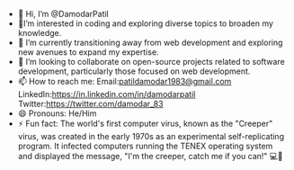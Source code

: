 - 👋 Hi, I’m @DamodarPatil
- 👀I’m interested in coding and
exploring diverse topics to broaden my knowledge. 
- 🌱 I’m currently transitioning away from web development and exploring new avenues to expand my expertise.
- 💞️ I’m looking to collaborate on open-source projects related to software development, particularly those focused on web development.
- 📫 How to reach me:
Email:patildamodar1983@gmail.com
LinkedIn:https://in.linkedin.com/in/damodarpatil
Twitter:https://twitter.com/damodar_83
- 😄 Pronouns: He/Him
- ⚡ Fun fact: The world's first computer virus, known as the "Creeper" virus, was created in the early 1970s as an experimental self-replicating program. It infected computers running the TENEX operating system and displayed the message, "I'm the creeper, catch me if you can!" 💻🦠

<!---
DamodarPatil/DamodarPatil is a ✨ special ✨ repository because its `README.md` (this file) appears on your GitHub profile.
You can click the Preview link to take a look at your changes.
--->
